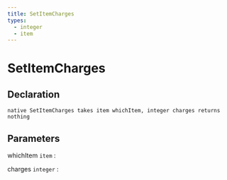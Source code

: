 ```yaml
---
title: SetItemCharges
types:
  - integer
  - item
---
```


# SetItemCharges

## Declaration

```jass
native SetItemCharges takes item whichItem, integer charges returns nothing
```

## Parameters
whichItem `item`
: 

charges `integer`
: 
